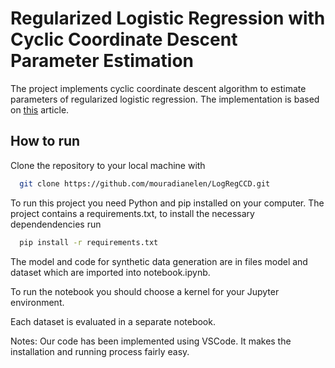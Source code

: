 # Regularized Logistic Regression with Cyclic Coordinate Descent Parameter Estimation

The project implements cyclic coordinate descent algorithm to estimate parameters of regularized logistic regression. The implementation is based on [this](https://www.jstatsoft.org/article/view/v033i01) article.


## How to run

Clone the repository to your local machine with 

```bash
  git clone https://github.com/mouradianelen/LogRegCCD.git
```
To run this project you need Python and pip installed on your computer.
The project contains a requirements.txt, to install the necessary dependendencies run
```bash
  pip install -r requirements.txt
``` 
The model and code for synthetic data generation are in files model and dataset which are imported into notebook.ipynb. 

To run the notebook you should choose a kernel for your Jupyter environment.

Each dataset is evaluated in a separate notebook.

Notes: Our code has been implemented using VSCode. It makes the installation and running process fairly easy.

    
